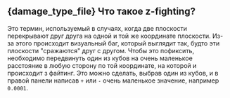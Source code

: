 ## {damage_type_file} Что такое z-fighting? 
Это термин, используемый в случаях, когда две плоскости перекрывают друг друга на одной и той же координате плоскости. Из-за этого происходит визуальный баг, который выглядит так, будто эти плоскости "сражаются" друг с другом. Чтобы это пофиксить, необходимо передвинуть один из кубов на очень маленькое расстояние в любую сторону по той координате, на которой и происходит з файтинг. Это можно сделать, выбрав один из кубов, и в правой панели написав `+` или `-` очень маленькое значение, например `0.0001`.